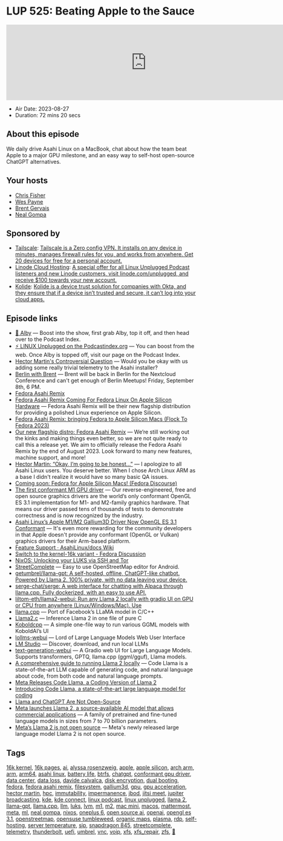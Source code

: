 # LUP 525: Beating Apple to the Sauce

<iframe src="https://player.fireside.fm/v2/RUkczH-V+Xz8fxCGl?theme=dark" width="740" height="200" frameborder="0" scrolling="no"></iframe>

* Air Date: 2023-08-27
* Duration: 72 mins 20 secs

## About this episode

We daily drive Asahi Linux on a MacBook, chat about how the team beat Apple to a major GPU milestone, and an easy way to self-host open-source ChatGPT alternatives.

## Your hosts
* [Chris Fisher](https://linuxunplugged.com/hosts/chrislas)
* [Wes Payne](https://linuxunplugged.com/hosts/wes)
* [Brent Gervais](https://linuxunplugged.com/hosts/brent)
* [Neal Gompa](https://linuxunplugged.com/guests/nealgompa)

## Sponsored by

  * [Tailscale](http://tailscale.com/): [Tailscale is a Zero config VPN. It installs on any device in minutes, manages firewall rules for you, and works from anywhere. Get 20 devices for free for a personal account. ](http://tailscale.com/)
  * [Linode Cloud Hosting](https://linode.com/unplugged): [A special offer for all Linux Unplugged Podcast listeners and new Linode customers, visit linode.com/unplugged, and receive $100 towards your new account. ](https://linode.com/unplugged)
  * [Kolide](https://kolide.com/unplugged): [Kolide is a device trust solution for companies with Okta, and they ensure that if a device isn’t trusted and secure, it can’t log into your cloud apps.](https://kolide.com/unplugged)



## Episode links

  * [🎉 Alby](https://getalby.com/ "🎉 Alby") — Boost into the show, first grab Alby, top it off, and then head over to the Podcast Index.
  * [⚡️ LINUX Unplugged on the Podcastindex.org](https://podcastindex.org/podcast/575694 "⚡️ LINUX Unplugged on the Podcastindex.org") — You can boost from the web. Once Alby is topped off, visit our page on the Podcast Index.
  * [Hector Martin's Controversial Question](https://social.treehouse.systems/@marcan/110837288605832455 "Hector Martin's Controversial Question") — Would you be okay with us adding some really trivial telemetry to the Asahi installer?
  * [Berlin with Brent](https://www.meetup.com/jupiterbroadcasting/events/295135448/ "Berlin with Brent") — Brent will be back in Berlin for the Nextcloud Conference and can't get enough of Berlin Meetups! Friday, September 8th, 6 PM.
  * [Fedora Asahi Remix](https://fedora-asahi-remix.org/ "Fedora Asahi Remix")
  * [Fedora Asahi Remix Coming For Fedora Linux On Apple Silicon Hardware](https://www.phoronix.com/news/Fedora-Asahi-Remix-Coming "Fedora Asahi Remix Coming For Fedora Linux On Apple Silicon Hardware") — Fedora Asahi Remix will be their new flagship distribution for providing a polished Linux experience on Apple Silicon.
  * [Fedora Asahi Remix: bringing Fedora to Apple Silicon Macs (Flock To Fedora 2023)](https://www.youtube.com/watch?v=bD2R4Yt8m88 "Fedora Asahi Remix: bringing Fedora to Apple Silicon Macs \(Flock To Fedora 2023\)")
  * [Our new flagship distro: Fedora Asahi Remix](https://asahilinux.org/2023/08/fedora-asahi-remix/ "Our new flagship distro: Fedora Asahi Remix") — We’re still working out the kinks and making things even better, so we are not quite ready to call this a release yet. We aim to officially release the Fedora Asahi Remix by the end of August 2023. Look forward to many new features, machine support, and more!
  * [Hector Martin: “Okay, I’m going to be honest…”](https://social.treehouse.systems/@marcan/109971521711413167 "Hector Martin: “Okay, I’m going to be honest…”") — I apologize to all Asahi Linux users. You deserve better. When I chose Arch Linux ARM as a base I didn't realize it would have so many basic QA issues.
  * [Coming soon: Fedora for Apple Silicon Macs! (Fedora Discourse)](https://discussion.fedoraproject.org/t/coming-soon-fedora-for-apple-silicon-macs/86745 "Coming soon: Fedora for Apple Silicon Macs! \(Fedora Discourse\)")
  * [The first conformant M1 GPU driver](https://rosenzweig.io/blog/first-conformant-m1-gpu-driver.html "The first conformant M1 GPU driver") — Our reverse-engineered, free and open source graphics drivers are the world’s only conformant OpenGL ES 3.1 implementation for M1- and M2-family graphics hardware. That means our driver passed tens of thousands of tests to demonstrate correctness and is now recognized by the industry.
  * [Asahi Linux’s Apple M1/M2 Gallium3D Driver Now OpenGL ES 3.1 Conformant](https://www.phoronix.com/news/Asahi-Linux-GLES-3.1-AGX-M1-M2 "Asahi Linux’s Apple M1/M2 Gallium3D Driver Now OpenGL ES 3.1 Conformant") — It's even more rewarding for the community developers in that Apple doesn't provide any conformant (OpenGL or Vulkan) graphics drivers for their Arm-based platform.
  * [Feature Support · AsahiLinux/docs Wiki](https://github.com/AsahiLinux/docs/wiki/Feature-Support "Feature Support · AsahiLinux/docs Wiki")
  * [Switch to the kernel-16k variant - Fedora Discussion](https://discussion.fedoraproject.org/t/switch-to-the-kernel-16k-variant/87711 "Switch to the kernel-16k variant - Fedora Discussion")
  * [NixOS: Unlocking your LUKS via SSH and Tor](https://nixos.wiki/wiki/Remote_LUKS_Unlocking "NixOS: Unlocking your LUKS via SSH and Tor")
  * [StreetComplete](https://github.com/streetcomplete/StreetComplete "StreetComplete") — Easy to use OpenStreetMap editor for Android.
  * [getumbrel/llama-gpt: A self-hosted, offline, ChatGPT-like chatbot. Powered by Llama 2. 100% private, with no data leaving your device.](https://github.com/getumbrel/llama-gpt "getumbrel/llama-gpt: A self-hosted, offline, ChatGPT-like chatbot. Powered by Llama 2. 100% private, with no data leaving your device.")
  * [serge-chat/serge: A web interface for chatting with Alpaca through llama.cpp. Fully dockerized, with an easy to use API.](https://github.com/serge-chat/serge "serge-chat/serge: A web interface for chatting with Alpaca through llama.cpp. Fully dockerized, with an easy to use API.")
  * [liltom-eth/llama2-webui: Run any Llama 2 locally with gradio UI on GPU or CPU from anywhere (Linux/Windows/Mac). Use](https://github.com/liltom-eth/llama2-webui "liltom-eth/llama2-webui: Run any Llama 2 locally with gradio UI on GPU or CPU from anywhere \(Linux/Windows/Mac\). Use")
  * [llama.cpp](https://github.com/ggerganov/llama.cpp "llama.cpp") — Port of Facebook’s LLaMA model in C/C++
  * [Llama2.c](https://github.com/karpathy/llama2.c "Llama2.c") — Inference Llama 2 in one file of pure C
  * [Koboldcpp](https://github.com/LostRuins/koboldcpp "Koboldcpp") — A simple one-file way to run various GGML models with KoboldAI’s UI
  * [lollms-webui](https://github.com/ParisNeo/lollms-webui "lollms-webui") — Lord of Large Language Models Web User Interface
  * [LM Studio](https://lmstudio.ai/ "LM Studio") — Discover, download, and run local LLMs
  * [text-generation-webui](https://github.com/oobabooga/text-generation-webui "text-generation-webui") — A Gradio web UI for Large Language Models. Supports transformers, GPTQ, llama.cpp (ggml/gguf), Llama models.
  * [A comprehensive guide to running Llama 2 locally](https://replicate.com/blog/run-llama-locally "A comprehensive guide to running Llama 2 locally") — Code Llama is a state-of-the-art LLM capable of generating code, and natural language about code, from both code and natural language prompts.
  * [Meta Releases Code Llama, a Coding Version of Llama 2](https://www.wired.com/story/meta-code-llama/ "Meta Releases Code Llama, a Coding Version of Llama 2")
  * [Introducing Code Llama, a state-of-the-art large language model for coding](https://ai.meta.com/blog/code-llama-large-language-model-coding/ "Introducing Code Llama, a state-of-the-art large language model for coding")
  * [Llama and ChatGPT Are Not Open-Source](https://spectrum.ieee.org/open-source-llm-not-open "Llama and ChatGPT Are Not Open-Source")
  * [Meta launches Llama 2, a source-available AI model that allows commercial applications](https://arstechnica.com/information-technology/2023/07/meta-launches-llama-2-an-open-source-ai-model-that-allows-commercial-applications/ "Meta launches Llama 2, a source-available AI model that allows commercial applications") — A family of pretrained and fine-tuned language models in sizes from 7 to 70 billion parameters.
  * [Meta’s Llama 2 is not open source](https://www.theregister.com/2023/07/21/llama_is_not_open_source/ "Meta’s Llama 2 is not open source") — Meta's newly released large language model Llama 2 is not open source.



## Tags

[16k kernel](https://linuxunplugged.com/tags/16k%20kernel), [16k pages](https://linuxunplugged.com/tags/16k%20pages), [ai](https://linuxunplugged.com/tags/ai), [alyssa rosenzweig](https://linuxunplugged.com/tags/alyssa%20rosenzweig), [apple](https://linuxunplugged.com/tags/apple), [apple silicon](https://linuxunplugged.com/tags/apple%20silicon), [arch arm](https://linuxunplugged.com/tags/arch%20arm), [arm](https://linuxunplugged.com/tags/arm), [arm64](https://linuxunplugged.com/tags/arm64), [asahi linux](https://linuxunplugged.com/tags/asahi%20linux), [battery life](https://linuxunplugged.com/tags/battery%20life), [btrfs](https://linuxunplugged.com/tags/btrfs), [chatgpt](https://linuxunplugged.com/tags/chatgpt), [conformant gpu driver](https://linuxunplugged.com/tags/conformant%20gpu%20driver), [data center](https://linuxunplugged.com/tags/data%20center), [data loss](https://linuxunplugged.com/tags/data%20loss), [davide calvalca](https://linuxunplugged.com/tags/davide%20calvalca), [disk encryption](https://linuxunplugged.com/tags/disk%20encryption), [dual booting](https://linuxunplugged.com/tags/dual%20booting), [fedora](https://linuxunplugged.com/tags/fedora), [fedora asahi remix](https://linuxunplugged.com/tags/fedora%20asahi%20remix), [filesystem](https://linuxunplugged.com/tags/filesystem), [gallium3d](https://linuxunplugged.com/tags/gallium3d), [gpu](https://linuxunplugged.com/tags/gpu), [gpu acceleration](https://linuxunplugged.com/tags/gpu%20acceleration), [hector martin](https://linuxunplugged.com/tags/hector%20martin), [hpc](https://linuxunplugged.com/tags/hpc), [immutability](https://linuxunplugged.com/tags/immutability), [impermanence](https://linuxunplugged.com/tags/impermanence), [jbod](https://linuxunplugged.com/tags/jbod), [jitsi meet](https://linuxunplugged.com/tags/jitsi%20meet), [jupiter broadcasting](https://linuxunplugged.com/tags/jupiter%20broadcasting), [kde](https://linuxunplugged.com/tags/kde), [kde connect](https://linuxunplugged.com/tags/kde%20connect), [linux podcast](https://linuxunplugged.com/tags/linux%20podcast), [linux unplugged](https://linuxunplugged.com/tags/linux%20unplugged), [llama 2](https://linuxunplugged.com/tags/llama%202), [llama-gpt](https://linuxunplugged.com/tags/llama-gpt), [llama.cpp](https://linuxunplugged.com/tags/llama.cpp), [llm](https://linuxunplugged.com/tags/llm), [luks](https://linuxunplugged.com/tags/luks), [lvm](https://linuxunplugged.com/tags/lvm), [m1](https://linuxunplugged.com/tags/m1), [m2](https://linuxunplugged.com/tags/m2), [mac mini](https://linuxunplugged.com/tags/mac%20mini), [macos](https://linuxunplugged.com/tags/macos), [mattermost](https://linuxunplugged.com/tags/mattermost), [meta](https://linuxunplugged.com/tags/meta), [ml](https://linuxunplugged.com/tags/ml), [neal gompa](https://linuxunplugged.com/tags/neal%20gompa), [nixos](https://linuxunplugged.com/tags/nixos), [oneplus 6](https://linuxunplugged.com/tags/oneplus%206), [open source ai](https://linuxunplugged.com/tags/open%20source%20ai), [openai](https://linuxunplugged.com/tags/openai), [opengl es 3.1](https://linuxunplugged.com/tags/opengl%20es%203.1), [openstreetmap](https://linuxunplugged.com/tags/openstreetmap), [opensuse tumbleweed](https://linuxunplugged.com/tags/opensuse%20tumbleweed), [organic maps](https://linuxunplugged.com/tags/organic%20maps), [plasma](https://linuxunplugged.com/tags/plasma), [rdp](https://linuxunplugged.com/tags/rdp), [self-hosting](https://linuxunplugged.com/tags/self-hosting), [server temperature](https://linuxunplugged.com/tags/server%20temperature), [sip](https://linuxunplugged.com/tags/sip), [snapdragon 845](https://linuxunplugged.com/tags/snapdragon%20845), [streetcomplete](https://linuxunplugged.com/tags/streetcomplete), [telemetry](https://linuxunplugged.com/tags/telemetry), [thunderbolt](https://linuxunplugged.com/tags/thunderbolt), [uefi](https://linuxunplugged.com/tags/uefi), [umbrel](https://linuxunplugged.com/tags/umbrel), [vnc](https://linuxunplugged.com/tags/vnc), [voip](https://linuxunplugged.com/tags/voip), [xfs](https://linuxunplugged.com/tags/xfs), [xfs_repair](https://linuxunplugged.com/tags/xfs_repair), [zfs](https://linuxunplugged.com/tags/zfs), [🦙](https://linuxunplugged.com/tags/%F0%9F%A6%99)